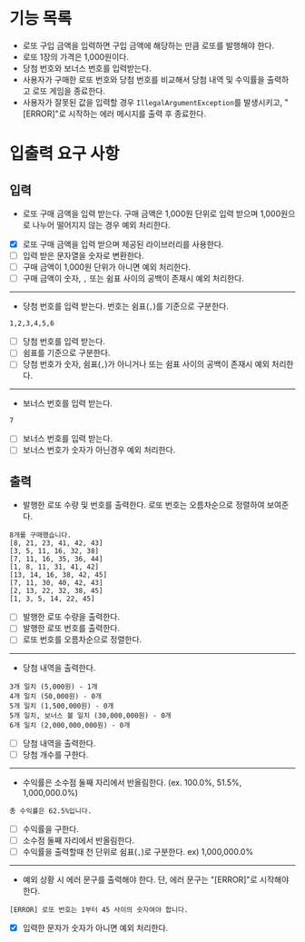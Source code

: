 # 기능 목록
- 로또 구입 금액을 입력하면 구입 금액에 해당하는 만큼 로또를 발행해야 한다.
- 로또 1장의 가격은 1,000원이다.
- 당첨 번호와 보너스 번호를 입력받는다.
- 사용자가 구매한 로또 번호와 당첨 번호를 비교해서 당첨 내역 및 수익률을 출력하고 로또 게임을 종료한다.
- 사용자가 잘못된 값을 입력할 경우 `IllegalArgumentException`를 발생시키고, "[ERROR]"로 시작하는 에러 메시지를 출력 후 종료한다.

# 입출력 요구 사항
## 입력
- 로또 구매 금액을 입력 받는다. 구매 금액은 1,000원 단위로 입력 받으며 1,000원으로 나누어 떨어지지 않는 경우 예외 처리한다.
- [X] 로또 구매 금액을 입력 받으며 제공된 라이브러리를 사용한다.
- [ ] 입력 받은 문자열을 숫자로 변환한다.
- [ ] 구매 금액이 1,000원 단위가 아니면 예외 처리한다.
- [ ] 구매 금액이 숫자, `,` 또는 쉼표 사이의 공백이 존재시 예외 처리한다.  
---
- 당첨 번호를 입력 받는다. 번호는 쉼표(`,`)를 기준으로 구분한다.
```text
1,2,3,4,5,6
```
- [ ] 당첨 번호를 입력 받는다.
- [ ] 쉼표를 기준으로 구분한다.
- [ ] 당첨 번호가 숫자, 쉼표(`,`)가 아니거나 또는 쉼표 사이의 공백이 존재시 예외 처리한다.
---
- 보너스 번호를 입력 받는다.
```text
7
```
- [ ] 보너스 번호를 입력 받는다.
- [ ] 보너스 번호가 숫자가 아닌경우 예외 처리한다.
## 출력
- 발행한 로또 수량 및 번호를 출력한다. 로또 번호는 오름차순으로 정렬하여 보여준다.
```text
8개를 구매했습니다.
[8, 21, 23, 41, 42, 43] 
[3, 5, 11, 16, 32, 38] 
[7, 11, 16, 35, 36, 44] 
[1, 8, 11, 31, 41, 42] 
[13, 14, 16, 38, 42, 45] 
[7, 11, 30, 40, 42, 43] 
[2, 13, 22, 32, 38, 45] 
[1, 3, 5, 14, 22, 45]
```
- [ ] 발행한 로또 수량을 출력한다.
- [ ] 발행한 로또 번호를 출력한다.
- [ ] 로또 번호를 오름차순으로 정렬한다.
---
- 당첨 내역을 출력한다.
```text
3개 일치 (5,000원) - 1개
4개 일치 (50,000원) - 0개
5개 일치 (1,500,000원) - 0개
5개 일치, 보너스 볼 일치 (30,000,000원) - 0개
6개 일치 (2,000,000,000원) - 0개
```
- [ ] 당첨 내역을 출력한다.
- [ ] 당첨 개수를 구한다.
---
- 수익률은 소수점 둘째 자리에서 반올림한다. (ex. 100.0%, 51.5%, 1,000,000.0%)
```text
총 수익률은 62.5%입니다.
```
- [ ] 수익률을 구한다.
- [ ] 소수점 둘째 자리에서 반올림한다.
- [ ] 수익률을 출력할때 천 단위로 쉼표(`,`)로 구분한다. ex) 1,000,000.0%
---
- 예외 상황 시 에러 문구를 출력해야 한다. 단, 에러 문구는 "[ERROR]"로 시작해야 한다.
```text
[ERROR] 로또 번호는 1부터 45 사이의 숫자여야 합니다.
```
- [X] 입력한 문자가 숫자가 아니면 예외 처리한다.